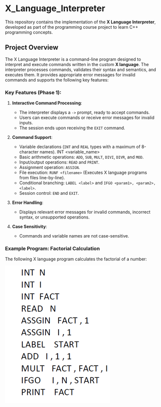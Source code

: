 # X_Language_Interpreter
 This repository contains the implementation of the **X Language Interpreter**, developed as part of the programming course project to learn C++ programming concepts.

## Project Overview

The X Language Interpreter is a command-line program designed to interpret and execute commands written in the custom **X language**. The interpreter processes commands, validates their syntax and semantics, and executes them. It provides appropriate error messages for invalid commands and supports the following key features:

### Key Features (Phase 1):
1. **Interactive Command Processing**:
   - The interpreter displays a `->` prompt, ready to accept commands.
   - Users can execute commands or receive error messages for invalid inputs.
   - The session ends upon receiving the `EXIT` command.

2. **Command Support**:
   - Variable declarations (`INT` and `REAL` types with a maximum of 8-character names).
                            INT <variable_name>
   - Basic arithmetic operations: `ADD`, `SUB`, `MULT`, `DIVI`, `DIVR`, and `MOD`.
   - Input/output operations: `READ` and `PRINT`.
   - Assignment operation: `ASSIGN`.
   - File execution: `RUNF <filename>` (Executes X language programs from files line-by-line).
   - Conditional branching: `LABEL <label>` and `IFGO <param1>, <param2>, <label>`.
   - Session control: `END` and `EXIT`.

3. **Error Handling**:
   - Displays relevant error messages for invalid commands, incorrect syntax, or unsupported operations.

4. **Case Sensitivity**:
   - Commands and variable names are not case-sensitive.

### Example Program: Factorial Calculation

The following X language program calculates the factorial of a number:

![FactorialN](sample_code.png)